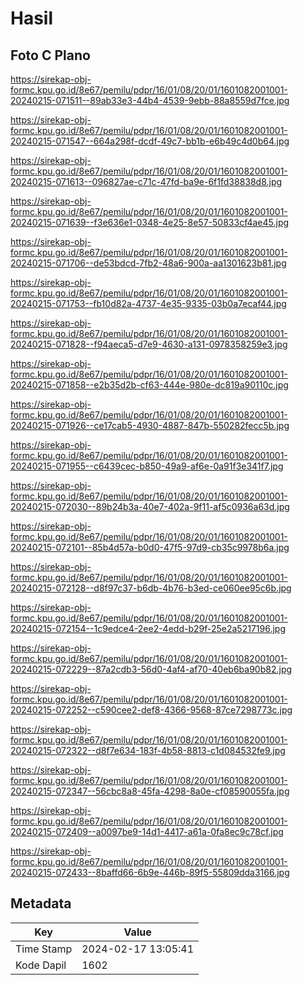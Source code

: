 # Hasil

## Foto C Plano

https://sirekap-obj-formc.kpu.go.id/8e67/pemilu/pdpr/16/01/08/20/01/1601082001001-20240215-071511--89ab33e3-44b4-4539-9ebb-88a8559d7fce.jpg

https://sirekap-obj-formc.kpu.go.id/8e67/pemilu/pdpr/16/01/08/20/01/1601082001001-20240215-071547--664a298f-dcdf-49c7-bb1b-e6b49c4d0b64.jpg

https://sirekap-obj-formc.kpu.go.id/8e67/pemilu/pdpr/16/01/08/20/01/1601082001001-20240215-071613--096827ae-c71c-47fd-ba9e-6f1fd38838d8.jpg

https://sirekap-obj-formc.kpu.go.id/8e67/pemilu/pdpr/16/01/08/20/01/1601082001001-20240215-071639--f3e636e1-0348-4e25-8e57-50833cf4ae45.jpg

https://sirekap-obj-formc.kpu.go.id/8e67/pemilu/pdpr/16/01/08/20/01/1601082001001-20240215-071706--de53bdcd-7fb2-48a6-900a-aa1301623b81.jpg

https://sirekap-obj-formc.kpu.go.id/8e67/pemilu/pdpr/16/01/08/20/01/1601082001001-20240215-071753--fb10d82a-4737-4e35-9335-03b0a7ecaf44.jpg

https://sirekap-obj-formc.kpu.go.id/8e67/pemilu/pdpr/16/01/08/20/01/1601082001001-20240215-071828--f94aeca5-d7e9-4630-a131-0978358259e3.jpg

https://sirekap-obj-formc.kpu.go.id/8e67/pemilu/pdpr/16/01/08/20/01/1601082001001-20240215-071858--e2b35d2b-cf63-444e-980e-dc819a90110c.jpg

https://sirekap-obj-formc.kpu.go.id/8e67/pemilu/pdpr/16/01/08/20/01/1601082001001-20240215-071926--ce17cab5-4930-4887-847b-550282fecc5b.jpg

https://sirekap-obj-formc.kpu.go.id/8e67/pemilu/pdpr/16/01/08/20/01/1601082001001-20240215-071955--c6439cec-b850-49a9-af6e-0a91f3e341f7.jpg

https://sirekap-obj-formc.kpu.go.id/8e67/pemilu/pdpr/16/01/08/20/01/1601082001001-20240215-072030--89b24b3a-40e7-402a-9f11-af5c0936a63d.jpg

https://sirekap-obj-formc.kpu.go.id/8e67/pemilu/pdpr/16/01/08/20/01/1601082001001-20240215-072101--85b4d57a-b0d0-47f5-97d9-cb35c9978b6a.jpg

https://sirekap-obj-formc.kpu.go.id/8e67/pemilu/pdpr/16/01/08/20/01/1601082001001-20240215-072128--d8f97c37-b6db-4b76-b3ed-ce060ee95c6b.jpg

https://sirekap-obj-formc.kpu.go.id/8e67/pemilu/pdpr/16/01/08/20/01/1601082001001-20240215-072154--1c9edce4-2ee2-4edd-b29f-25e2a5217196.jpg

https://sirekap-obj-formc.kpu.go.id/8e67/pemilu/pdpr/16/01/08/20/01/1601082001001-20240215-072229--87a2cdb3-56d0-4af4-af70-40eb6ba90b82.jpg

https://sirekap-obj-formc.kpu.go.id/8e67/pemilu/pdpr/16/01/08/20/01/1601082001001-20240215-072252--c590cee2-def8-4366-9568-87ce7298773c.jpg

https://sirekap-obj-formc.kpu.go.id/8e67/pemilu/pdpr/16/01/08/20/01/1601082001001-20240215-072322--d8f7e634-183f-4b58-8813-c1d084532fe9.jpg

https://sirekap-obj-formc.kpu.go.id/8e67/pemilu/pdpr/16/01/08/20/01/1601082001001-20240215-072347--56cbc8a8-45fa-4298-8a0e-cf08590055fa.jpg

https://sirekap-obj-formc.kpu.go.id/8e67/pemilu/pdpr/16/01/08/20/01/1601082001001-20240215-072409--a0097be9-14d1-4417-a61a-0fa8ec9c78cf.jpg

https://sirekap-obj-formc.kpu.go.id/8e67/pemilu/pdpr/16/01/08/20/01/1601082001001-20240215-072433--8baffd66-6b9e-446b-89f5-55809dda3166.jpg


## Metadata

| Key        | Value               |
| ---------- | ------------------- |
| Time Stamp | 2024-02-17 13:05:41 |
| Kode Dapil | 1602                |



